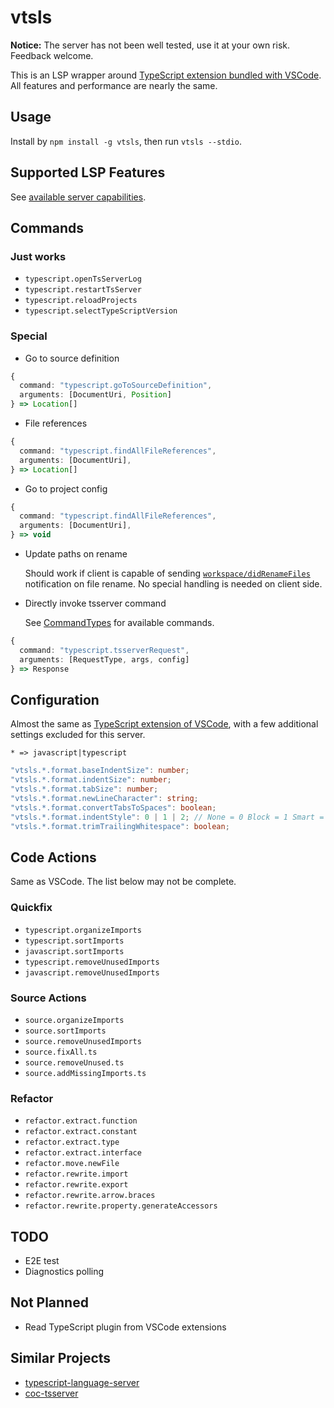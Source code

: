 # vtsls

**Notice:** The server has not been well tested, use it at your own risk. Feedback welcome.

This is an LSP wrapper around [TypeScript extension bundled with VSCode](https://github.com/microsoft/vscode/tree/838b48504cd9a2338e2ca9e854da9cec990c4d57/extensions/typescript-language-features). All features and performance are nearly the same.

## Usage

Install by `npm install -g vtsls`, then run `vtsls --stdio`.

## Supported LSP Features

See [available server capabilities](./src/utils/capabilities.ts).

## Commands

### Just works

- `typescript.openTsServerLog`
- `typescript.restartTsServer`
- `typescript.reloadProjects`
- `typescript.selectTypeScriptVersion`

### Special

- Go to source definition

```typescript
{
  command: "typescript.goToSourceDefinition",
  arguments: [DocumentUri, Position]
} => Location[]
```

- File references

```typescript
{
  command: "typescript.findAllFileReferences",
  arguments: [DocumentUri],
} => Location[]
```

- Go to project config
```typescript
{
  command: "typescript.findAllFileReferences",
  arguments: [DocumentUri],
} => void
```

- Update paths on rename

  Should work if client is capable of sending [`workspace/didRenameFiles`](https://microsoft.github.io/language-server-protocol/specifications/lsp/3.17/specification/#workspace_didRenameFiles) notification on file rename. No special handling is needed on client side.

- Directly invoke tsserver command

  See [CommandTypes](https://github.com/microsoft/TypeScript/blob/f6628a4573cd37c26912f78de3d08cd1dbf687a5/lib/protocol.d.ts) for available commands.

```typescript
{
  command: "typescript.tsserverRequest",
  arguments: [RequestType, args, config]
} => Response
```

## Configuration

Almost the same as [TypeScript extension of VSCode](https://github.com/microsoft/vscode/blob/838b48504cd9a2338e2ca9e854da9cec990c4d57/extensions/typescript-language-features/package.json#L147), with a few additional settings excluded for this server.

`* => javascript|typescript`

```typescript
"vtsls.*.format.baseIndentSize": number;
"vtsls.*.format.indentSize": number;
"vtsls.*.format.tabSize": number;
"vtsls.*.format.newLineCharacter": string;
"vtsls.*.format.convertTabsToSpaces": boolean;
"vtsls.*.format.indentStyle": 0 | 1 | 2; // None = 0 Block = 1 Smart = 2
"vtsls.*.format.trimTrailingWhitespace": boolean;
```

## Code Actions

Same as VSCode. The list below may not be complete.

### Quickfix

- `typescript.organizeImports`
- `typescript.sortImports`
- `javascript.sortImports`
- `typescript.removeUnusedImports`
- `javascript.removeUnusedImports`

### Source Actions

- `source.organizeImports`
- `source.sortImports`
- `source.removeUnusedImports`
- `source.fixAll.ts`
- `source.removeUnused.ts`
- `source.addMissingImports.ts`

### Refactor

- `refactor.extract.function`
- `refactor.extract.constant`
- `refactor.extract.type`
- `refactor.extract.interface`
- `refactor.move.newFile`
- `refactor.rewrite.import`
- `refactor.rewrite.export`
- `refactor.rewrite.arrow.braces`
- `refactor.rewrite.property.generateAccessors`

## TODO

- E2E test
- Diagnostics polling

## Not Planned

- Read TypeScript plugin from VSCode extensions

## Similar Projects

- [typescript-language-server](https://github.com/typescript-language-server/typescript-language-server)
- [coc-tsserver](https://github.com/neoclide/coc-tsserver)
